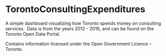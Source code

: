 # TorontoConsultingExpenditures
A simple dashboard visualizing how Toronto spends money on consulting services.  Data is from the years 2012 - 2016, and can be found on the Toronto Open Data Portal.  



Contains information licensed under the Open Government Licence – Toronto.
